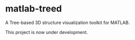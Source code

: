 # matlab-treed
A Tree-based 3D structure visualization toolkit for MATLAB.

This project is now under development.
